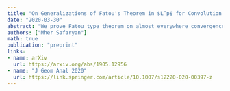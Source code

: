 ```yaml
---
title: "On Generalizations of Fatou's Theorem in $L^p$ for Convolution Integrals with General Kernels"
date: "2020-03-30"
abstract: "We prove Fatou type theorem on almost everywhere convergence of convolution integrals in spaces Lp(1< p<∞) for general kernels, forming an approximate identity. For a wide class of kernels we show that obtained convergence regions are optimal in some sense. It is also established a weak boundedness of the corresponding maximal operator in Lp(1≤ p<∞)."
authors: ["Mher Safaryan"]
math: true
publication: "preprint"
links:
- name: arXiv
  url: https://arxiv.org/abs/1905.12956
- name: "J Geom Anal 2020"
  url: https://link.springer.com/article/10.1007/s12220-020-00397-z
---
```


